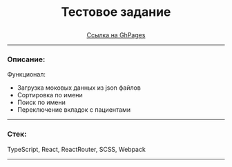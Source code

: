 # <p align="center">Тестовое задание</p>

<div align="center"><a href="https://nameless501.github.io/nice_code/#/profile/112">Ссылка на GhPages</a></div>

---

### Описание:

Функционал:

-   Загрузка моковых данных из json файлов
-   Сортировка по имени
-   Поиск по имени
-   Переключение вкладок с пациентами

---

### Стек:

TypeScript, React, ReactRouter, SCSS, Webpack

---
